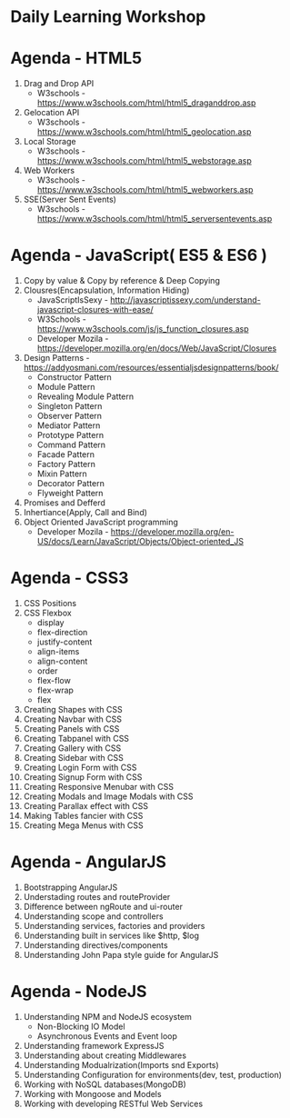 # Daily Learning Workshop

# Agenda - HTML5
 1. Drag and Drop API
    * W3schools - https://www.w3schools.com/html/html5_draganddrop.asp
 2. Gelocation API
    * W3schools - https://www.w3schools.com/html/html5_geolocation.asp
 3. Local Storage
    * W3schools - https://www.w3schools.com/html/html5_webstorage.asp
 4. Web Workers
    * W3schools - https://www.w3schools.com/html/html5_webworkers.asp
 5. SSE(Server Sent Events)
    * W3schools - https://www.w3schools.com/html/html5_serversentevents.asp
 
# Agenda - JavaScript( ES5 & ES6 )

 1. Copy by value & Copy by reference & Deep Copying
 2. Clousres(Encapsulation, Information Hiding)
    * JavaScriptIsSexy - http://javascriptissexy.com/understand-javascript-closures-with-ease/
    * W3Schools        - https://www.w3schools.com/js/js_function_closures.asp
    * Developer Mozila - https://developer.mozilla.org/en/docs/Web/JavaScript/Closures
 3. Design Patterns - https://addyosmani.com/resources/essentialjsdesignpatterns/book/
    * Constructor Pattern
    * Module Pattern
    * Revealing Module Pattern
    * Singleton Pattern
    * Observer Pattern
    * Mediator Pattern
    * Prototype Pattern
    * Command Pattern
    * Facade Pattern
    * Factory Pattern
    * Mixin Pattern
    * Decorator Pattern
    * Flyweight Pattern
 4. Promises and Defferd
 5. Inhertiance(Apply, Call and Bind)
 6. Object Oriented JavaScript programming
    * Developer Mozila - https://developer.mozilla.org/en-US/docs/Learn/JavaScript/Objects/Object-oriented_JS

# Agenda - CSS3

 1. CSS Positions
 2. CSS Flexbox
    * display
    * flex-direction
    * justify-content
    * align-items
    * align-content
    * order
    * flex-flow
    * flex-wrap
    * flex   
3. Creating Shapes with CSS
4. Creating Navbar with CSS
5. Creating Panels with CSS
6. Creating Tabpanel with CSS
7. Creating Gallery with CSS
8. Creating Sidebar with CSS
9. Creating Login Form with CSS
10. Creating Signup Form with CSS
11. Creating Responsive Menubar with CSS
12. Creating Modals and Image Modals with CSS
13. Creating Parallax effect with CSS
14. Making Tables fancier with CSS
15. Creating Mega Menus with CSS

# Agenda - AngularJS
 1. Bootstrapping AngularJS
 2. Understading routes and routeProvider
 3. Difference between ngRoute and ui-router
 3. Understanding scope and controllers
 4. Understanding services, factories and providers
 5. Understanding built in services like $http, $log 
 6. Understanding directives/components 
 7. Understanding John Papa style guide for AngularJS
 
# Agenda - NodeJS
 
 1. Understanding NPM and NodeJS ecosystem
    * Non-Blocking IO Model
    * Asynchronous Events and Event loop
 2. Understanding framework ExpressJS
 3. Understanding about creating Middlewares
 4. Understanding Modualrization(Imports snd Exports)
 5. Understanding Configuration for environments(dev, test, production)
 6. Working with NoSQL databases(MongoDB)
 7. Working with Mongoose and Models
 8. Working with developing RESTful Web Services
